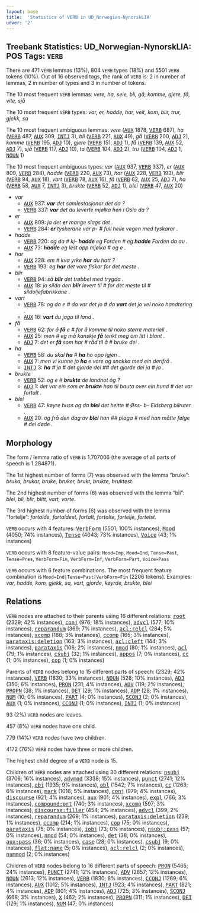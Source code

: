 ```yaml
---
layout: base
title:  'Statistics of VERB in UD_Norwegian-NynorskLIA'
udver: '2'
---
```


## Treebank Statistics: UD_Norwegian-NynorskLIA: POS Tags: `VERB`

There are 471 `VERB` lemmas (13%), 804 `VERB` types (18%) and 5501 `VERB` tokens (10%).
Out of 16 observed tags, the rank of `VERB` is: 2 in number of lemmas, 2 in number of types and 3 in number of tokens.

The 10 most frequent `VERB` lemmas: <em>vere, ha, seie, bli, gå, komme, gjere, få, vite, sjå</em>

The 10 most frequent `VERB` types:  <em>var, er, hadde, har, veit, kom, blir, trur, gjekk, sa</em>

The 10 most frequent ambiguous lemmas: <em>vere</em> (<tt><a href="no_nynorsklia-pos-AUX.html">AUX</a></tt> 1878, <tt><a href="no_nynorsklia-pos-VERB.html">VERB</a></tt> 687), <em>ha</em> (<tt><a href="no_nynorsklia-pos-VERB.html">VERB</a></tt> 487, <tt><a href="no_nynorsklia-pos-AUX.html">AUX</a></tt> 309, <tt><a href="no_nynorsklia-pos-INTJ.html">INTJ</a></tt> 3), <em>bli</em> (<tt><a href="no_nynorsklia-pos-VERB.html">VERB</a></tt> 221, <tt><a href="no_nynorsklia-pos-AUX.html">AUX</a></tt> 49), <em>gå</em> (<tt><a href="no_nynorsklia-pos-VERB.html">VERB</a></tt> 200, <tt><a href="no_nynorsklia-pos-ADJ.html">ADJ</a></tt> 2), <em>komme</em> (<tt><a href="no_nynorsklia-pos-VERB.html">VERB</a></tt> 195, <tt><a href="no_nynorsklia-pos-ADJ.html">ADJ</a></tt> 10), <em>gjere</em> (<tt><a href="no_nynorsklia-pos-VERB.html">VERB</a></tt> 151, <tt><a href="no_nynorsklia-pos-ADJ.html">ADJ</a></tt> 1), <em>få</em> (<tt><a href="no_nynorsklia-pos-VERB.html">VERB</a></tt> 139, <tt><a href="no_nynorsklia-pos-AUX.html">AUX</a></tt> 52, <tt><a href="no_nynorsklia-pos-ADJ.html">ADJ</a></tt> 7), <em>sjå</em> (<tt><a href="no_nynorsklia-pos-VERB.html">VERB</a></tt> 117, <tt><a href="no_nynorsklia-pos-ADJ.html">ADJ</a></tt> 10), <em>ta</em> (<tt><a href="no_nynorsklia-pos-VERB.html">VERB</a></tt> 104, <tt><a href="no_nynorsklia-pos-ADJ.html">ADJ</a></tt> 2), <em>tru</em> (<tt><a href="no_nynorsklia-pos-VERB.html">VERB</a></tt> 104, <tt><a href="no_nynorsklia-pos-ADJ.html">ADJ</a></tt> 1, <tt><a href="no_nynorsklia-pos-NOUN.html">NOUN</a></tt> 1)

The 10 most frequent ambiguous types:  <em>var</em> (<tt><a href="no_nynorsklia-pos-AUX.html">AUX</a></tt> 937, <tt><a href="no_nynorsklia-pos-VERB.html">VERB</a></tt> 337), <em>er</em> (<tt><a href="no_nynorsklia-pos-AUX.html">AUX</a></tt> 809, <tt><a href="no_nynorsklia-pos-VERB.html">VERB</a></tt> 284), <em>hadde</em> (<tt><a href="no_nynorsklia-pos-VERB.html">VERB</a></tt> 220, <tt><a href="no_nynorsklia-pos-AUX.html">AUX</a></tt> 73), <em>har</em> (<tt><a href="no_nynorsklia-pos-AUX.html">AUX</a></tt> 228, <tt><a href="no_nynorsklia-pos-VERB.html">VERB</a></tt> 193), <em>blir</em> (<tt><a href="no_nynorsklia-pos-VERB.html">VERB</a></tt> 94, <tt><a href="no_nynorsklia-pos-AUX.html">AUX</a></tt> 18), <em>vart</em> (<tt><a href="no_nynorsklia-pos-VERB.html">VERB</a></tt> 78, <tt><a href="no_nynorsklia-pos-AUX.html">AUX</a></tt> 16), <em>få</em> (<tt><a href="no_nynorsklia-pos-VERB.html">VERB</a></tt> 62, <tt><a href="no_nynorsklia-pos-AUX.html">AUX</a></tt> 25, <tt><a href="no_nynorsklia-pos-ADJ.html">ADJ</a></tt> 7), <em>ha</em> (<tt><a href="no_nynorsklia-pos-VERB.html">VERB</a></tt> 58, <tt><a href="no_nynorsklia-pos-AUX.html">AUX</a></tt> 7, <tt><a href="no_nynorsklia-pos-INTJ.html">INTJ</a></tt> 3), <em>brukte</em> (<tt><a href="no_nynorsklia-pos-VERB.html">VERB</a></tt> 52, <tt><a href="no_nynorsklia-pos-ADJ.html">ADJ</a></tt> 1), <em>blei</em> (<tt><a href="no_nynorsklia-pos-VERB.html">VERB</a></tt> 47, <tt><a href="no_nynorsklia-pos-AUX.html">AUX</a></tt> 20)


* <em>var</em>
  * <tt><a href="no_nynorsklia-pos-AUX.html">AUX</a></tt> 937: <em><b>var</b> det samlestasjonar det da ?</em>
  * <tt><a href="no_nynorsklia-pos-VERB.html">VERB</a></tt> 337: <em><b>var</b> det du leverte mjølka hen i Oslo da ?</em>
* <em>er</em>
  * <tt><a href="no_nynorsklia-pos-AUX.html">AUX</a></tt> 809: <em>ja det <b>er</b> mange slags det .</em>
  * <tt><a href="no_nynorsklia-pos-VERB.html">VERB</a></tt> 284: <em><b>er</b> tyskerane var p- # full heile vegen med tyskarar .</em>
* <em>hadde</em>
  * <tt><a href="no_nynorsklia-pos-VERB.html">VERB</a></tt> 220: <em>og da # kj- <b>hadde</b> eg Forden # eg <b>hadde</b> Forden da au .</em>
  * <tt><a href="no_nynorsklia-pos-AUX.html">AUX</a></tt> 73: <em><b>hadde</b> eg lest opp mjølka # og e .</em>
* <em>har</em>
  * <tt><a href="no_nynorsklia-pos-AUX.html">AUX</a></tt> 228: <em>em # kva yrke <b>har</b> du hatt ?</em>
  * <tt><a href="no_nynorsklia-pos-VERB.html">VERB</a></tt> 193: <em>eg <b>har</b> det vore fiskar for det meste .</em>
* <em>blir</em>
  * <tt><a href="no_nynorsklia-pos-VERB.html">VERB</a></tt> 94: <em>så <b>blir</b> det trøbbel med trygda .</em>
  * <tt><a href="no_nynorsklia-pos-AUX.html">AUX</a></tt> 18: <em>ja silda den <b>blir</b> levert til # for det meste til # sildoljefabrikkane .</em>
* <em>vart</em>
  * <tt><a href="no_nynorsklia-pos-VERB.html">VERB</a></tt> 78: <em>og da e # da var det jo # da <b>vart</b> det jo vel noko handtering .</em>
  * <tt><a href="no_nynorsklia-pos-AUX.html">AUX</a></tt> 16: <em><b>vart</b> du jaga til land .</em>
* <em>få</em>
  * <tt><a href="no_nynorsklia-pos-VERB.html">VERB</a></tt> 62: <em>for å <b>få</b> e # for å komme til noko større materiell .</em>
  * <tt><a href="no_nynorsklia-pos-AUX.html">AUX</a></tt> 25: <em>men # eg må kanskje <b>få</b> tenkt meg om litt i blant .</em>
  * <tt><a href="no_nynorsklia-pos-ADJ.html">ADJ</a></tt> 7: <em>det er <b>få</b> som har # råd til å # bruke dei .</em>
* <em>ha</em>
  * <tt><a href="no_nynorsklia-pos-VERB.html">VERB</a></tt> 58: <em>du skal <b>ha</b> # <b>ha</b> ho opp igjen .</em>
  * <tt><a href="no_nynorsklia-pos-AUX.html">AUX</a></tt> 7: <em>men vi kunne jo <b>ha</b> e vore og snakka med ein derifrå .</em>
  * <tt><a href="no_nynorsklia-pos-INTJ.html">INTJ</a></tt> 3: <em><b>ha</b> # ja # det gjorde dei ## det gjorde dei ja # ja .</em>
* <em>brukte</em>
  * <tt><a href="no_nynorsklia-pos-VERB.html">VERB</a></tt> 52: <em>og e # <b>brukte</b> de landnot òg ?</em>
  * <tt><a href="no_nynorsklia-pos-ADJ.html">ADJ</a></tt> 1: <em>det var ein som er <b>brukte</b> han til bauta over ein hund # det var fortalt .</em>
* <em>blei</em>
  * <tt><a href="no_nynorsklia-pos-VERB.html">VERB</a></tt> 47: <em>køyre buss og da <b>blei</b> det heitte # Øss- b- Eidsberg bilruter .</em>
  * <tt><a href="no_nynorsklia-pos-AUX.html">AUX</a></tt> 20: <em>og frå den dag av <b>blei</b> han ## plaga # med han måtte følge # dei døde .</em>

## Morphology

The form / lemma ratio of `VERB` is 1.707006 (the average of all parts of speech is 1.284871).

The 1st highest number of forms (7) was observed with the lemma “bruke”: <em>bruka, brukar, bruke, bruker, brukt, brukte, bruktest</em>.

The 2nd highest number of forms (6) was observed with the lemma “bli”: <em>blei, bli, blir, blitt, vart, vorte</em>.

The 3rd highest number of forms (6) was observed with the lemma “fortelje”: <em>fortalde, fortaldest, fortalt, fortalte, fortelje, fortelst</em>.

`VERB` occurs with 4 features: <tt><a href="no_nynorsklia-feat-VerbForm.html">VerbForm</a></tt> (5501; 100% instances), <tt><a href="no_nynorsklia-feat-Mood.html">Mood</a></tt> (4050; 74% instances), <tt><a href="no_nynorsklia-feat-Tense.html">Tense</a></tt> (4043; 73% instances), <tt><a href="no_nynorsklia-feat-Voice.html">Voice</a></tt> (43; 1% instances)

`VERB` occurs with 8 feature-value pairs: `Mood=Imp`, `Mood=Ind`, `Tense=Past`, `Tense=Pres`, `VerbForm=Fin`, `VerbForm=Inf`, `VerbForm=Part`, `Voice=Pass`

`VERB` occurs with 6 feature combinations.
The most frequent feature combination is `Mood=Ind|Tense=Past|VerbForm=Fin` (2206 tokens).
Examples: <em>var, hadde, kom, gjekk, sa, vart, gjorde, køyrde, brukte, blei</em>


## Relations

`VERB` nodes are attached to their parents using 16 different relations: <tt><a href="no_nynorsklia-dep-root.html">root</a></tt> (2329; 42% instances), <tt><a href="no_nynorsklia-dep-conj.html">conj</a></tt> (976; 18% instances), <tt><a href="no_nynorsklia-dep-advcl.html">advcl</a></tt> (577; 10% instances), <tt><a href="no_nynorsklia-dep-reparandum.html">reparandum</a></tt> (369; 7% instances), <tt><a href="no_nynorsklia-dep-acl-relcl.html">acl:relcl</a></tt> (284; 5% instances), <tt><a href="no_nynorsklia-dep-xcomp.html">xcomp</a></tt> (188; 3% instances), <tt><a href="no_nynorsklia-dep-ccomp.html">ccomp</a></tt> (165; 3% instances), <tt><a href="no_nynorsklia-dep-parataxis-deletion.html">parataxis:deletion</a></tt> (163; 3% instances), <tt><a href="no_nynorsklia-dep-acl-cleft.html">acl:cleft</a></tt> (144; 3% instances), <tt><a href="no_nynorsklia-dep-parataxis.html">parataxis</a></tt> (106; 2% instances), <tt><a href="no_nynorsklia-dep-nmod.html">nmod</a></tt> (80; 1% instances), <tt><a href="no_nynorsklia-dep-acl.html">acl</a></tt> (79; 1% instances), <tt><a href="no_nynorsklia-dep-csubj.html">csubj</a></tt> (32; 1% instances), <tt><a href="no_nynorsklia-dep-appos.html">appos</a></tt> (7; 0% instances), <tt><a href="no_nynorsklia-dep-cc.html">cc</a></tt> (1; 0% instances), <tt><a href="no_nynorsklia-dep-cop.html">cop</a></tt> (1; 0% instances)

Parents of `VERB` nodes belong to 15 different parts of speech:  (2329; 42% instances), <tt><a href="no_nynorsklia-pos-VERB.html">VERB</a></tt> (1830; 33% instances), <tt><a href="no_nynorsklia-pos-NOUN.html">NOUN</a></tt> (528; 10% instances), <tt><a href="no_nynorsklia-pos-ADJ.html">ADJ</a></tt> (350; 6% instances), <tt><a href="no_nynorsklia-pos-PRON.html">PRON</a></tt> (231; 4% instances), <tt><a href="no_nynorsklia-pos-ADV.html">ADV</a></tt> (119; 2% instances), <tt><a href="no_nynorsklia-pos-PROPN.html">PROPN</a></tt> (38; 1% instances), <tt><a href="no_nynorsklia-pos-DET.html">DET</a></tt> (29; 1% instances), <tt><a href="no_nynorsklia-pos-ADP.html">ADP</a></tt> (28; 1% instances), <tt><a href="no_nynorsklia-pos-NUM.html">NUM</a></tt> (10; 0% instances), <tt><a href="no_nynorsklia-pos-PART.html">PART</a></tt> (4; 0% instances), <tt><a href="no_nynorsklia-pos-SCONJ.html">SCONJ</a></tt> (2; 0% instances), <tt><a href="no_nynorsklia-pos-AUX.html">AUX</a></tt> (1; 0% instances), <tt><a href="no_nynorsklia-pos-CCONJ.html">CCONJ</a></tt> (1; 0% instances), <tt><a href="no_nynorsklia-pos-INTJ.html">INTJ</a></tt> (1; 0% instances)

93 (2%) `VERB` nodes are leaves.

457 (8%) `VERB` nodes have one child.

779 (14%) `VERB` nodes have two children.

4172 (76%) `VERB` nodes have three or more children.

The highest child degree of a `VERB` node is 15.

Children of `VERB` nodes are attached using 30 different relations: <tt><a href="no_nynorsklia-dep-nsubj.html">nsubj</a></tt> (3706; 16% instances), <tt><a href="no_nynorsklia-dep-advmod.html">advmod</a></tt> (3338; 15% instances), <tt><a href="no_nynorsklia-dep-punct.html">punct</a></tt> (2741; 12% instances), <tt><a href="no_nynorsklia-dep-obj.html">obj</a></tt> (1935; 9% instances), <tt><a href="no_nynorsklia-dep-obl.html">obl</a></tt> (1542; 7% instances), <tt><a href="no_nynorsklia-dep-cc.html">cc</a></tt> (1263; 6% instances), <tt><a href="no_nynorsklia-dep-mark.html">mark</a></tt> (1016; 5% instances), <tt><a href="no_nynorsklia-dep-conj.html">conj</a></tt> (979; 4% instances), <tt><a href="no_nynorsklia-dep-discourse.html">discourse</a></tt> (921; 4% instances), <tt><a href="no_nynorsklia-dep-aux.html">aux</a></tt> (901; 4% instances), <tt><a href="no_nynorsklia-dep-expl.html">expl</a></tt> (766; 3% instances), <tt><a href="no_nynorsklia-dep-compound-prt.html">compound:prt</a></tt> (740; 3% instances), <tt><a href="no_nynorsklia-dep-xcomp.html">xcomp</a></tt> (597; 3% instances), <tt><a href="no_nynorsklia-dep-discourse-filler.html">discourse:filler</a></tt> (454; 2% instances), <tt><a href="no_nynorsklia-dep-advcl.html">advcl</a></tt> (399; 2% instances), <tt><a href="no_nynorsklia-dep-reparandum.html">reparandum</a></tt> (269; 1% instances), <tt><a href="no_nynorsklia-dep-parataxis-deletion.html">parataxis:deletion</a></tt> (239; 1% instances), <tt><a href="no_nynorsklia-dep-ccomp.html">ccomp</a></tt> (214; 1% instances), <tt><a href="no_nynorsklia-dep-cop.html">cop</a></tt> (75; 0% instances), <tt><a href="no_nynorsklia-dep-parataxis.html">parataxis</a></tt> (75; 0% instances), <tt><a href="no_nynorsklia-dep-iobj.html">iobj</a></tt> (73; 0% instances), <tt><a href="no_nynorsklia-dep-nsubj-pass.html">nsubj:pass</a></tt> (57; 0% instances), <tt><a href="no_nynorsklia-dep-nmod.html">nmod</a></tt> (54; 0% instances), <tt><a href="no_nynorsklia-dep-det.html">det</a></tt> (38; 0% instances), <tt><a href="no_nynorsklia-dep-aux-pass.html">aux:pass</a></tt> (36; 0% instances), <tt><a href="no_nynorsklia-dep-case.html">case</a></tt> (28; 0% instances), <tt><a href="no_nynorsklia-dep-csubj.html">csubj</a></tt> (9; 0% instances), <tt><a href="no_nynorsklia-dep-flat-name.html">flat:name</a></tt> (5; 0% instances), <tt><a href="no_nynorsklia-dep-acl-relcl.html">acl:relcl</a></tt> (2; 0% instances), <tt><a href="no_nynorsklia-dep-nummod.html">nummod</a></tt> (2; 0% instances)

Children of `VERB` nodes belong to 16 different parts of speech: <tt><a href="no_nynorsklia-pos-PRON.html">PRON</a></tt> (5465; 24% instances), <tt><a href="no_nynorsklia-pos-PUNCT.html">PUNCT</a></tt> (2741; 12% instances), <tt><a href="no_nynorsklia-pos-ADV.html">ADV</a></tt> (2657; 12% instances), <tt><a href="no_nynorsklia-pos-NOUN.html">NOUN</a></tt> (2613; 12% instances), <tt><a href="no_nynorsklia-pos-VERB.html">VERB</a></tt> (1830; 8% instances), <tt><a href="no_nynorsklia-pos-CCONJ.html">CCONJ</a></tt> (1269; 6% instances), <tt><a href="no_nynorsklia-pos-AUX.html">AUX</a></tt> (1012; 5% instances), <tt><a href="no_nynorsklia-pos-INTJ.html">INTJ</a></tt> (923; 4% instances), <tt><a href="no_nynorsklia-pos-PART.html">PART</a></tt> (821; 4% instances), <tt><a href="no_nynorsklia-pos-ADP.html">ADP</a></tt> (801; 4% instances), <tt><a href="no_nynorsklia-pos-ADJ.html">ADJ</a></tt> (725; 3% instances), <tt><a href="no_nynorsklia-pos-SCONJ.html">SCONJ</a></tt> (668; 3% instances), <tt><a href="no_nynorsklia-pos-X.html">X</a></tt> (462; 2% instances), <tt><a href="no_nynorsklia-pos-PROPN.html">PROPN</a></tt> (311; 1% instances), <tt><a href="no_nynorsklia-pos-DET.html">DET</a></tt> (129; 1% instances), <tt><a href="no_nynorsklia-pos-NUM.html">NUM</a></tt> (47; 0% instances)

